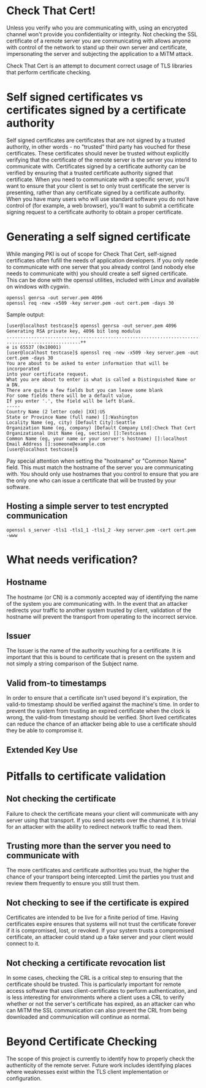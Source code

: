 Check That Cert!
=============

Unless you verify who you are communicating with, using an encrypted channel won't provide you confidentiality or integrity. Not checking the SSL certificate of a remote server you are communicating with allows anyone with control of the network to stand up their own server and certificate, impersonating the server and subjecting the application to a MiTM attack.

Check That Cert is an attempt to document correct usage of TLS libraries that perform certificate checking.

# Self signed certificates vs certificates signed by a certificate authority

Self signed certificates are certificates that are not signed by a trusted authority, in other words - no "trusted" third party has vouched for these certificates. These certificates should never be trusted without explicitly verifying that the certificate of the remote server is the server you intend to communicate with. Certificates signed by a certificate authority can be verified by ensuring that a trusted certificate authority signed that certificate. When you need to communicate with a specific server, you'll want to ensure that your client is set to only trust certificate the server is presenting, rather than any certificate signed by a certificate authority. When you have many users who will use standard software you do not have control of (for example, a web browser), you'll want to submit a certificate signing request to a certificate authority to obtain a proper certificate.

# Generating a self signed certificate

While manging PKI is out of scope for Check That Cert, self-signed certificates often fufill the needs of application developers. If you only nede to communicate with one server that you already control (and nobody else needs to communicate with) you should create a self signed certificate. This can be done with the openssl utilities, included with Linux and available on windows with cygwin.

````
openssl genrsa -out server.pem 4096
openssl req -new -x509 -key server.pem -out cert.pem -days 30
````

Sample output:

````
[user@localhost testcase]$ openssl genrsa -out server.pem 4096
Generating RSA private key, 4096 bit long modulus
....................................................................................++
...........................++
e is 65537 (0x10001)
[user@localhost testcase]$ openssl req -new -x509 -key server.pem -out cert.pem -days 30
You are about to be asked to enter information that will be incorporated
into your certificate request.
What you are about to enter is what is called a Distinguished Name or a DN.
There are quite a few fields but you can leave some blank
For some fields there will be a default value,
If you enter '.', the field will be left blank.
-----
Country Name (2 letter code) [XX]:US
State or Province Name (full name) []:Washington
Locality Name (eg, city) [Default City]:Seattle
Organization Name (eg, company) [Default Company Ltd]:Check That Cert
Organizational Unit Name (eg, section) []:Testcases
Common Name (eg, your name or your server's hostname) []:localhost
Email Address []:someone@example.com
[user@localhost testcase]$ 
````

Pay special attention when setting the "hostname" or "Common Name" field. This must match the hostname of the server you are communicating with. You should only use hostnames that you control to ensure that you are the only one who can issue a certificate that will be trusted by your software.

## Hosting a simple server to test encrypted communication

````
openssl s_server -tls1 -tls1_1 -tls1_2 -key server.pem -cert cert.pem -www
````


# What needs verification?

## Hostname

The hostname (or CN) is a commonly accepted way of identifying the name of the system you are communicating with. In the event that an attacker redirects your traffic to another system trusted by client, validation of the hostname will prevent the transport from operating to the incorrect service.

## Issuer

The Issuer is the name of the authority vouching for a certificate. It is important that this is bound to certificate that is present on the system and not simply a string comparison of the Subject name.

## Valid from-to timestamps

In order to ensure that a certificate isn't used beyond it's expiration, the valid-to timestamp should be verified against the machine's time. In order to prevent the system from trusting an expired certificate when the clock is wrong, the valid-from timestamp should be verified. Short lived certificates can reduce the chance of an attacker being able to use a certificate should they be able to compromise it. 

## Extended Key Use

# Pitfalls to certificate validation

## Not checking the certificate

Failure to check the certificate means your client will communicate with any server using that transport. If you send secrets over the channel, it is trivial for an attacker with the ability to redirect network traffic to read them.

## Trusting more than the server you need to communicate with

The more certificates and certificate authorities you trust, the higher the chance of your transport being intercepted. Limit the parties you trust and review them frequently to ensure you still trust them. 

## Not checking to see if the certificate is expired

Certificates are intended to be live for a finite period of time. Having certificates expire ensures that systems will not trust the certificate forever if it is compromised, lost, or revoked. If your system trusts a compromised certificate, an attacker could stand up a fake server and your client would connect to it.

## Not checking a certificate revocation list

In some cases, checking the CRL is a critical step to ensuring that the certificate should be trusted. This is particularly important for remote access software that uses client-certificates to perform authentication, and is less interesting for environments where a client uses a CRL to verify whether or not the server's certificate has expired, as an attacker can who can MiTM the SSL communication can also prevent the CRL from being downloaded and communication will continue as normal.

# Beyond Certificate Checking

The scope of this project is currently to identify how to properly check the authenticity of the remote server. Future work includes identifying places where weaknesses exist within the TLS client implementation or configuration.
